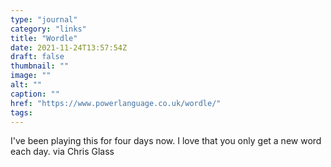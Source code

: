 ```yaml
---
type: "journal"
category: "links"
title: "Wordle"
date: 2021-11-24T13:57:54Z
draft: false
thumbnail: ""
image: ""
alt: ""
caption: ""
href: "https://www.powerlanguage.co.uk/wordle/"
tags:
---
```


I've been playing this for four days now. I love that you only get a new word each day. via Chris Glass
